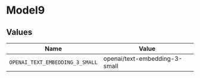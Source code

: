 # Model9


## Values

| Name                            | Value                           |
| ------------------------------- | ------------------------------- |
| `OPENAI_TEXT_EMBEDDING_3_SMALL` | openai/text-embedding-3-small   |